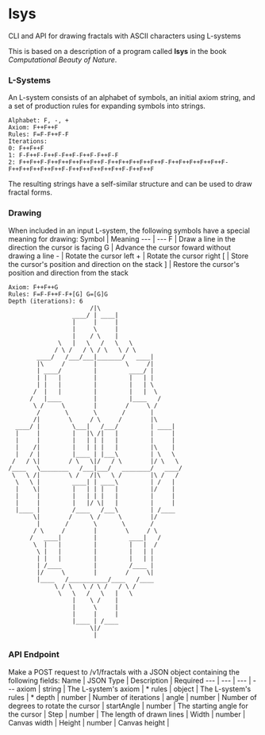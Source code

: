 # lsys
CLI and API for drawing fractals with ASCII characters using L-systems

This is based on a description of a program called **lsys** in the book *Computational Beauty of Nature*.

### L-Systems
An L-system consists of an alphabet of symbols, an initial axiom string, and a set of production rules for expanding symbols into strings.

```
Alphabet: F, -, +
Axiom: F++F++F
Rules: F=F-F++F-F
Iterations:
0: F++F++F
1: F-F++F-F++F-F++F-F++F-F++F-F
2: F++F++F-F++F++F++F++F++F-F++F++F++F++F++F-F++F++F++F++F++F-F++F++F++F++F++F-F++F++F++F++F++F-F++F++F
```

The resulting strings have a self-similar structure and can be used to draw fractal forms.

### Drawing
When included in an input L-system, the following symbols have a special meaning for drawing:
Symbol | Meaning
--- | ---
F | Draw a line in the direction the cursor is facing
G | Advance the cursor foward without drawing a line
\- | Rotate the cursor left
\+ | Rotate the cursor right
\[ | Store the cursor's position and direction on the stack
] | Restore the cursor's position and direction from the stack

```
Axiom: F++F++G
Rules: F=F-F++F-F+[G] G=[G]G
Depth (iterations): 6
                       /|\
                  ____/ | ____|
                  |     |     |
                  |     \     |
                  |    / \    |
              \   |   \   /   \   \
             / \ /   / \ / \   \ / \
        ____/   /___/___|_______/   ____|
        |\     /        |        \     /|
        | ____/         |         ____/ |
        | |   |         |         |   | |
        | |   |         |         |   | \
       /  |   |         |         |   |  \
      /   |____         |         |____   /
       \ /     \        |        /     \ /
        /       \       \       /       |
       /|        \     / \     /        |\
  ____/ |         \___|   /___/         | ____|
  |     |         |   |\ /|   |         |     |
  |     |         |   | | |   |         |     |
  |    /|         |   | | |   |         |\    |
  |   / |         |____ | |___\         | \   \
 /   / \|        / \   \|/   / \        |/ \   \
/____   \________   /___|___/   ________/   ____/
 \   \ /|        \ /   /|\   \ /        |\ /   /
  \   \ |         ____| | ____\         | /   |
  |    \|         |   | | |   |         |/    |
  |     |         |   | | |   |         |     |
  |     |         |   |/ \|   |         |     |
  |____ |         /____   /___\         | /____
       \|        /     \ /     \        |/
        |       /       \       \       /
       / \     /        |        \     / \
      /   ____|         |         ____|   /
       \  |   |         |         |   |  /
        \ |   |         |         |   | |
        | |   |         |         |   | |
        | /____         |         /____ |
        |/     \        |        /     \|
        |____   /___________/____   /____
             \ / \   \ / \ /   / \ /
              \   \   /   \   |   \
                  |    \ /    |
                  |     \     |
                  |     |     |
                  |____ | /____
                       \|/
                        |
```



### API Endpoint
Make a POST request to /v1/fractals with a JSON object containing the following fields:
Name | JSON Type | Description | Required
--- | --- | --- | ---
axiom | string | The L-system's axiom | *
rules | object | The L-system's rules | *
depth | number | Number of iterations |
angle | number | Number of degrees to rotate the cursor |
startAngle | number | The starting angle for the cursor |
Step | number | The length of drawn lines |
Width | number | Canvas width |
Height | number | Canvas height |
